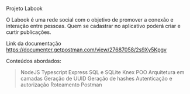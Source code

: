 
Projeto Labook

O Labook é uma rede social com o objetivo de promover a conexão e interação entre pessoas. Quem se cadastrar no aplicativo poderá criar e curtir publicações.

Link da documentação 
https://documenter.getpostman.com/view/27687058/2s9Xy5Kpgv


Conteúdos abordados:

> NodeJS
> Typescript
> Express
> SQL e SQLite
> Knex
> POO
> Arquitetura em camadas
> Geração de UUID
> Geração de hashes
> Autenticação e autorização
> Roteamento
> Postman
